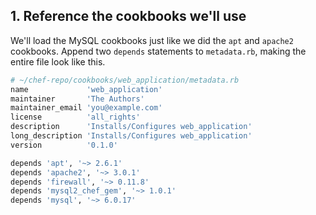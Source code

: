 ## 1. Reference the cookbooks we'll use

We'll load the MySQL cookbooks just like we did the `apt` and `apache2` cookbooks. Append two `depends` statements to <code class="file-path">metadata.rb</code>, making the entire file look like this.

```ruby
# ~/chef-repo/cookbooks/web_application/metadata.rb
name             'web_application'
maintainer       'The Authors'
maintainer_email 'you@example.com'
license          'all_rights'
description      'Installs/Configures web_application'
long_description 'Installs/Configures web_application'
version          '0.1.0'

depends 'apt', '~> 2.6.1'
depends 'apache2', '~> 3.0.1'
depends 'firewall', '~> 0.11.8'
depends 'mysql2_chef_gem', '~> 1.0.1'
depends 'mysql', '~> 6.0.17'
```
